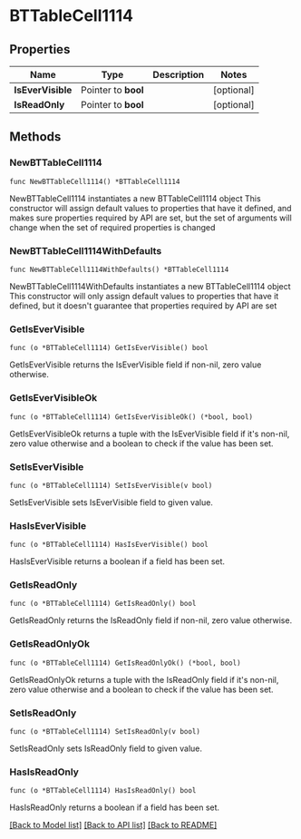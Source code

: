 # BTTableCell1114

## Properties

Name | Type | Description | Notes
------------ | ------------- | ------------- | -------------
**IsEverVisible** | Pointer to **bool** |  | [optional] 
**IsReadOnly** | Pointer to **bool** |  | [optional] 

## Methods

### NewBTTableCell1114

`func NewBTTableCell1114() *BTTableCell1114`

NewBTTableCell1114 instantiates a new BTTableCell1114 object
This constructor will assign default values to properties that have it defined,
and makes sure properties required by API are set, but the set of arguments
will change when the set of required properties is changed

### NewBTTableCell1114WithDefaults

`func NewBTTableCell1114WithDefaults() *BTTableCell1114`

NewBTTableCell1114WithDefaults instantiates a new BTTableCell1114 object
This constructor will only assign default values to properties that have it defined,
but it doesn't guarantee that properties required by API are set

### GetIsEverVisible

`func (o *BTTableCell1114) GetIsEverVisible() bool`

GetIsEverVisible returns the IsEverVisible field if non-nil, zero value otherwise.

### GetIsEverVisibleOk

`func (o *BTTableCell1114) GetIsEverVisibleOk() (*bool, bool)`

GetIsEverVisibleOk returns a tuple with the IsEverVisible field if it's non-nil, zero value otherwise
and a boolean to check if the value has been set.

### SetIsEverVisible

`func (o *BTTableCell1114) SetIsEverVisible(v bool)`

SetIsEverVisible sets IsEverVisible field to given value.

### HasIsEverVisible

`func (o *BTTableCell1114) HasIsEverVisible() bool`

HasIsEverVisible returns a boolean if a field has been set.

### GetIsReadOnly

`func (o *BTTableCell1114) GetIsReadOnly() bool`

GetIsReadOnly returns the IsReadOnly field if non-nil, zero value otherwise.

### GetIsReadOnlyOk

`func (o *BTTableCell1114) GetIsReadOnlyOk() (*bool, bool)`

GetIsReadOnlyOk returns a tuple with the IsReadOnly field if it's non-nil, zero value otherwise
and a boolean to check if the value has been set.

### SetIsReadOnly

`func (o *BTTableCell1114) SetIsReadOnly(v bool)`

SetIsReadOnly sets IsReadOnly field to given value.

### HasIsReadOnly

`func (o *BTTableCell1114) HasIsReadOnly() bool`

HasIsReadOnly returns a boolean if a field has been set.


[[Back to Model list]](../README.md#documentation-for-models) [[Back to API list]](../README.md#documentation-for-api-endpoints) [[Back to README]](../README.md)


